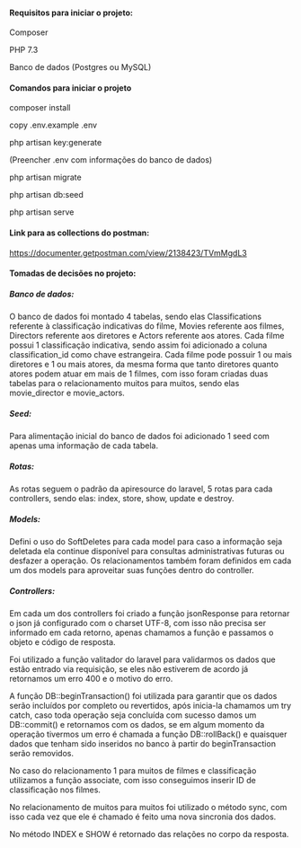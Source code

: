 #### Requisitos para iniciar o projeto:

Composer

PHP 7.3

Banco de dados (Postgres ou MySQL)

#### Comandos para iniciar o projeto

composer install

copy .env.example .env

php artisan key:generate

(Preencher .env com informações do banco de dados)

php artisan migrate

php artisan db:seed

php artisan serve

#### Link para as collections do postman:
https://documenter.getpostman.com/view/2138423/TVmMgdL3

#### Tomadas de decisões no projeto:

##### Banco de dados:

O banco de dados foi montado 4 tabelas, sendo elas Classifications referente à classificação indicativas do filme, Movies referente aos filmes, Directors referente aos diretores e Actors referente aos atores.
Cada filme possui 1 classificação indicativa, sendo assim foi adicionado a coluna classification_id como chave estrangeira.
Cada filme pode possuir 1 ou mais diretores e 1 ou mais atores, da mesma forma que tanto diretores quanto atores podem atuar em mais de 1 filmes, com isso foram criadas duas tabelas para o relacionamento muitos para muitos, sendo elas movie_director e movie_actors.

##### Seed:
Para alimentação inicial do banco de dados foi adicionado 1 seed com apenas uma informação de cada tabela.

##### Rotas:
As rotas seguem o padrão da apiresource do laravel, 5 rotas para cada controllers, sendo elas: index, store, show, update e destroy.

##### Models:
Defini o uso do SoftDeletes para cada model para caso a informação seja deletada ela continue disponível para consultas administrativas futuras ou desfazer a operação.
Os relacionamentos também foram definidos em cada um dos models para aproveitar suas funções dentro do controller.

##### Controllers:
Em cada um dos controllers foi criado a função jsonResponse para retornar o json já configurado com o charset UTF-8, com isso não precisa ser informado em cada retorno, apenas chamamos a função e passamos o objeto e código de resposta.

Foi utilizado a função valitador do laravel para validarmos os dados que estão entrado via requisição, se eles não estiverem de acordo já retornamos um erro 400 e o motivo do erro.

A função DB::beginTransaction() foi utilizada para garantir que os dados serão incluídos por completo ou revertidos, após inicia-la chamamos um try catch, caso toda operação seja concluída com sucesso damos um DB::commit() e retornamos com os dados, se em algum momento da operação tivermos um erro é chamada a função DB::rollBack() e quaisquer dados que tenham sido inseridos no banco à partir do beginTransaction serão removidos.

No caso do relacionamento 1 para muitos de filmes e classificação utilizamos a função associate, com isso conseguimos inserir ID de classificação nos filmes.

No relacionamento de muitos para muitos foi utilizado o método sync, com isso cada vez que ele é chamado é feito uma nova sincronia dos dados.

No método INDEX e SHOW é retornado das relações no corpo da resposta.
